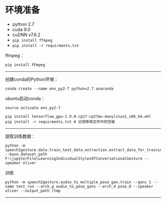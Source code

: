 # 环境准备
- python 2.7
- cuda 9.0
- cuDNN v7.6.2
- `pip install ffmpeg`
- `pip install -r requirments.txt`

ffmpeg：
```
pip install FFmpeg
```
---

创建conda的Python环境：

```
conda create --name env_py2-7 python=2.7 anaconda
```

ubuntu启动conda：
```
source activate env_py2-7
```

```
pip install tensorflow_gpu-1.9.0-cp27-cp27mu-manylinux1_x86_64.whl
pip install -r requirments.txt # 记得修改文件中的空格
```

---


提取训练数据：
```
python -m speech2gesture.data.train_test_data_extraction.extract_data_for_training --base_dataset_path F:\jupyterFile\LearningIndividualStylesOfConversationalGesture --speaker oliver
```

训练
```
python -m speech2gesture.audio_to_multiple_pose_gan.train --gans 1 --name test_run --arch_g audio_to_pose_gans --arch_d pose_D --speaker oliver --output_path /tmp
```























---
